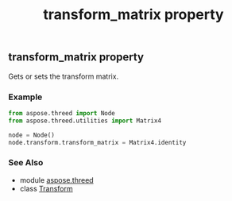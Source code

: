 ﻿---
title: transform_matrix property
second_title: Aspose.3D for Python via .NET API References
description: 
type: docs
weight: 260
url: /python-net/aspose.threed/transform/transform_matrix/
is_root: false
---

## transform_matrix property


Gets or sets the transform matrix.

### Example 


```python
from aspose.threed import Node
from aspose.threed.utilities import Matrix4

node = Node()
node.transform.transform_matrix = Matrix4.identity

```

### See Also
* module [aspose.threed](../../)
* class [Transform](/3d/python-net/aspose.threed/transform)
